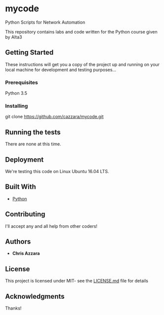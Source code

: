 # mycode
Python Scripts for Network Automation

This repository contains labs and code written for the Python course given by Alta3

## Getting Started

These instructions will get you a copy of the project up and running on your local machine for development and testing purposes...
### Prerequisites

Python 3.5


### Installing

git clone https://github.com/cazzara/mycode.git


## Running the tests

There are none at this time.

## Deployment

We're testing this code on Linux Ubuntu 16.04 LTS. 

## Built With

* [Python](https://www.python.org/)

## Contributing

I'll accept any and all help from other coders!

## Authors

* **Chris Azzara** 

## License

This project is licensed under MIT- see the [LICENSE.md](LICENSE.md) file for details

## Acknowledgments

Thanks!